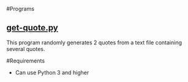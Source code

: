 #Programs
## [get-quote.py](./get-quote.py)
This program randomly generates 2 quotes from a text file containing several quotes.

#Requirements
* Can use Python 3 and higher